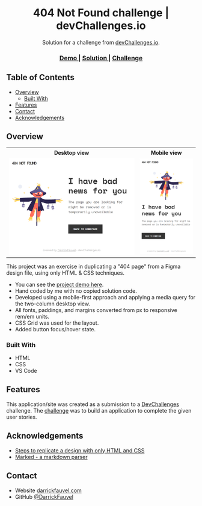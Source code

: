 <!-- Please update value in the {}  -->

<h1 align="center">404 Not Found challenge | devChallenges.io</h1>

<div align="center">
   Solution for a challenge from  <a href="http://devchallenges.io" target="_blank">devChallenges.io</a>.
</div>

<div align="center">
  <h3>
    <a href="https://darrickfauvel.github.io/devchallenges-rwd-404-not-found/" target="_blank">
      Demo
    </a>
    <span> | </span>
    <a href="https://github.com/DarrickFauvel/devchallenges-rwd-404-not-found" target="_blank">
      Solution
    </a>
    <span> | </span>
    <a href="https://devchallenges.io/challenges/wBunSb7FPrIepJZAg0sY" target="_blank">
      Challenge
    </a>
  </h3>
</div>

<!-- TABLE OF CONTENTS -->

## Table of Contents

- [Overview](#overview)
  - [Built With](#built-with)
- [Features](#features)
- [Contact](#contact)
- [Acknowledgements](#acknowledgements)

<!-- OVERVIEW -->

## Overview

<table>
   <tr>
      <th>Desktop view</th>
      <th>Mobile view</th>
   </tr>
   <tr>
      <td>
         <img src="https://github.com/DarrickFauvel/devchallenges-rwd-404-not-found/blob/main/screenshot-desktop.png" width="500px" />
      </td>
      <td>
         <img src="https://github.com/DarrickFauvel/devchallenges-rwd-404-not-found/blob/main/screenshot-mobile.png" width="200px" />
      </td>
   </tr>
</table>

This project was an exercise in duplicating a "404 page" from a Figma design file, using only HTML & CSS techniques.

- You can see the <a href="https://darrickfauvel.github.io/devchallenges-rwd-404-not-found/" target="_blank">project demo here</a>.
- Hand coded by me with no copied solution code.
- Developed using a mobile-first approach and applying a media query for the two-column desktop view.
- All fonts, paddings, and margins converted from px to responsive rem/em units.
- CSS Grid was used for the layout.
- Added button focus/hover state.

### Built With

- HTML
- CSS
- VS Code

## Features

This application/site was created as a submission to a [DevChallenges](https://devchallenges.io/challenges) challenge. The [challenge](https://devchallenges.io/challenges/wBunSb7FPrIepJZAg0sY) was to build an application to complete the given user stories.


## Acknowledgements

- [Steps to replicate a design with only HTML and CSS](https://devchallenges-blogs.web.app/how-to-replicate-design/)
- [Marked - a markdown parser](https://github.com/chjj/marked)

## Contact

- Website [darrickfauvel.com](https://www.darrickfauvel.com)
- GitHub [@DarrickFauvel](https://github.com/DarrickFauvel)
